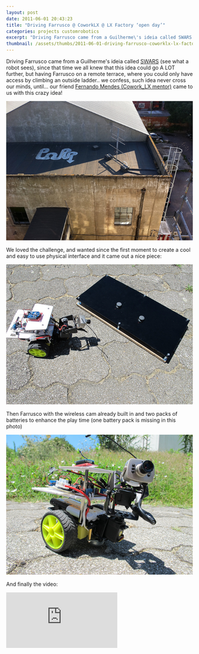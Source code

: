 ```yaml
---
layout: post
date: 2011-06-01 20:43:23
title: "Driving Farrusco @ CoworkLX @ LX Factory ‘open day’"
categories: projects customrobotics
excerpt: "Driving Farrusco came from a Guilherme\'s ideia called SWARS (see what a robot sees), since that time we all knew that this idea could go A LOT further, but having Farrusco on a remote terrace, where you could only have access by climbing an outside ladder.. we confess, such idea never cross our minds, until... our friend Fernando Mendes (Cowork_LX mentor) came to us with this crazy idea!"
thumbnail: /assets/thumbs/2011-06-01-driving-farrusco-coworklx-lx-factory-open-day-1.jpg
---
```


Driving Farrusco came from a Guilherme's ideia called <a href="http://lab.guilhermemartins.net/2010/04/11/swars/">SWARS</a> (see what a robot sees), since that time we all knew that this idea could go A LOT further, but having Farrusco on a remote terrace, where you could only have access by climbing an outside ladder.. we confess, such idea never cross our minds, until... our friend <a href="http://www.coworklisboa.pt/">Fernando Mendes (Cowork_LX mentor)</a> came to us with this crazy idea! 

<a href="http://www.flickr.com/photos/guibot/5787118874/" title="Driving Farrusco by guibot, on Flickr"><img class="postimage" alt="Driving Farrusco" src="/assets/images/2011-06-01-driving-farrusco-coworklx-lx-factory-open-day-1.jpg"/></a>

We loved the challenge, and wanted since the first moment to create a cool and easy to use physical interface and it came out a nice piece:

<a href="http://www.flickr.com/photos/guibot/5786592683/" title="Driving Farrusco by guibot, on Flickr"><img class="postimage" alt="Driving Farrusco" src="/assets/images/2011-06-01-driving-farrusco-coworklx-lx-factory-open-day-2.jpg"/></a>

Then Farrusco with the wireless cam already built in and two packs of batteries to enhance the play time (one battery pack is missing in this photo)

<a href="http://www.flickr.com/photos/guibot/5787141448/" title="Driving Farrusco by guibot, on Flickr"><img class="postimage" alt="Driving Farrusco" src="/assets/images/2011-06-01-driving-farrusco-coworklx-lx-factory-open-day-3.jpg"/></a>

And finally the video:

<div class="video-container"><iframe src="http://player.vimeo.com/video/24526765?title=0&amp;byline=0&amp;portrait=0" frameborder="0" allowfullscreen></iframe></div>
